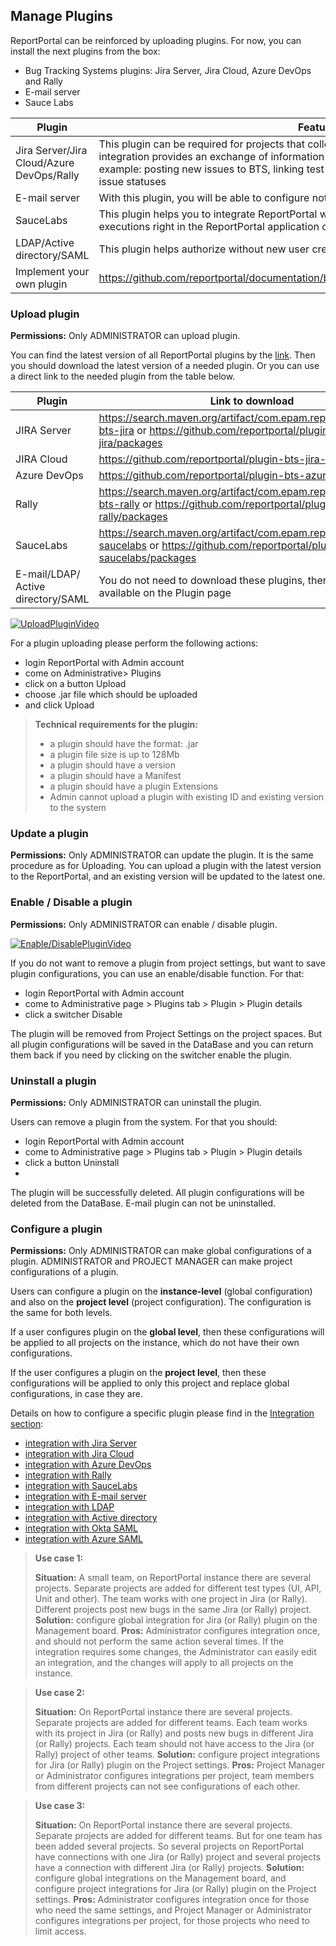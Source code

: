 ## Manage Plugins

ReportPortal can be reinforced by uploading plugins. For now, you can install the next plugins from the box:

* Bug Tracking Systems plugins: Jira Server, Jira Cloud, Azure DevOps and Rally
* E-mail server
* Sauce Labs


| **Plugin**  | **Features**  |   
|---|---|
| Jira Server/Jira Cloud/Azure DevOps/Rally  |  This plugin can be required for projects that collect defects in a separate tracking tool. The integration provides an exchange of information between ReportPortal and Jira or Rally, for example: posting new issues to BTS, linking test failures with the existing issue in BTS, track issue statuses| 
|E-mail server| With this plugin, you will be able to configure notifications about test result finish in real time.|
|SauceLabs| This plugin helps you to integrate ReportPortal with Sauce Labs and watch a video of test executions right in the ReportPortal application on the log view.
|LDAP/Active directory/SAML| This plugin helps authorize without new user creation|
| Implement your own plugin |https://github.com/reportportal/documentation/blob/master/src/md/src/DevGuides/plugin.md| 
 
### Upload plugin

**Permissions:**
Only ADMINISTRATOR can upload plugin.

You can find the latest version of all ReportPortal plugins by the [link](https://search.maven.org/search?q=g:com.epam.reportportal%20plugin). Then you should download the latest version of a needed plugin. Or you can use a direct link to the needed plugin from the table below.

|Plugin  | Link to download |
| ------------- | ------------- |
| JIRA Server  | https://search.maven.org/artifact/com.epam.reportportal/plugin-bts-jira or https://github.com/reportportal/plugin-bts-jira/packages |
| JIRA Cloud  | https://github.com/reportportal/plugin-bts-jira-cloud/packages |
| Azure DevOps  | https://github.com/reportportal/plugin-bts-azure/packages |
| Rally | https://search.maven.org/artifact/com.epam.reportportal/plugin-bts-rally or https://github.com/reportportal/plugin-bts-rally/packages |
| SauceLabs | https://search.maven.org/artifact/com.epam.reportportal/plugin-saucelabs or https://github.com/reportportal/plugin-saucelabs/packages |
|E-mail/LDAP/ Active directory/SAML| You do not need to download these plugins, there are already available on the Plugin page|


[ ![UploadPluginVideo](Images/userGuide/gettingStarted/UploadPlugin.png) ](https://youtu.be/xR75Bdq3uaM)

For a plugin uploading please perform the following actions:
*    login ReportPortal with Admin account
*    come on Administrative> Plugins
*    click on a button Upload
*    choose .jar file which should be uploaded
*    and click Upload


> **Technical requirements for the plugin:**
>
>* a plugin should have the format: .jar 
>* a plugin file size is up to 128Mb
>* a plugin should have a version
>* a plugin should have a Manifest
>* a plugin should have a plugin Extensions
>* Admin cannot upload a plugin with existing ID and existing version to the system


### Update a plugin
**Permissions:**
Only ADMINISTRATOR can update the plugin.
It is the same procedure as for Uploading. You can upload a plugin with the latest version to the ReportPortal, and an existing version will be updated to the latest one. 


### Enable / Disable a plugin
**Permissions:**
Only ADMINISTRATOR can enable / disable plugin.

[ ![Enable/DisablePluginVideo](Images/userGuide/gettingStarted/DisablePlugin.png) ](https://youtu.be/Sj9BpnTIxW8)

If you do not want to remove a plugin from project settings, but want to save plugin configurations, you can use an enable/disable function. 
For that:
* login ReportPortal with Admin account
*    come to Administrative page > Plugins tab > Plugin > Plugin details
*    click a switcher Disable

The plugin will be removed from Project Settings on the project spaces. But all plugin configurations will be saved in the DataBase and you can return them back if you need by clicking on the switcher enable the plugin.

### Uninstall a plugin 
**Permissions:**
Only ADMINISTRATOR can uninstall the plugin.

Users can remove a plugin from the system. For that  you should:
* login ReportPortal with Admin account
*    come to Administrative page > Plugins tab > Plugin > Plugin details
*    click a button Uninstall
*    
The plugin will be successfully deleted. All plugin configurations will be deleted from the DataBase.
E-mail plugin can not be uninstalled.

### Configure a plugin

**Permissions:**
Only ADMINISTRATOR can make global configurations of a plugin.
ADMINISTRATOR and PROJECT MANAGER can make project configurations of a plugin.

Users can configure a plugin on the **instance-level** (global configuration) and also on the **project level** (project configuration). The configuration is the same for both levels.

If a user configures plugin on the **global level**, then these configurations will be applied to all projects on the instance, which do not have their own configurations.

If the user configures a plugin on the **project level**, then these configurations will be applied to only this project and replace global configurations, in case they are. 

Details on how to configure a specific plugin please find in the [Integration section](https://reportportal.io/docs/Integrations):

* [integration with Jira Server](https://reportportal.io/docs/Jira-Server-Integration) 
* [integration with Jira Cloud](https://reportportal.io/docs/Jira-Cloud-Integration)
* [integration with Azure DevOps](https://reportportal.io/docs/Azure-DevOps-BTS)
* [integration with Rally](https://reportportal.io/docs/Rally-Integration)
* [integration with SauceLabs](https://reportportal.io/docs/Sauce-Labs-integration)
* [integration with E-mail server](https://reportportal.io/docs/E-mail-server-integration)
* [integration with LDAP](https://reportportal.io/docs/LDAP-Auth-integration)
* [integration with Active directory](https://reportportal.io/docs/Active-Directory-Auth)
* [integration with Okta SAML](https://reportportal.io/docs/Okta-SAML-integration)
* [integration with Azure SAML](https://reportportal.io/docs/Azure-SAML-integration)

> **Use case 1:** 
> 
> **Situation:** A small team, on ReportPortal instance there are several projects. Separate projects are added for different test types (UI, API, Unit and other). The team works with one project in Jira (or Rally). Different projects post new bugs in the same Jira (or Rally) project.
> **Solution:** configure global integration for Jira (or Rally) plugin on the Management board.
>**Pros:** Administrator configures integration once, and should not perform the same action several times. If the integration requires some changes, the Administrator can easily edit an integration, and the changes will apply to all projects on the instance.


> **Use case 2:** 
> 
> **Situation:**  On ReportPortal instance there are several projects. Separate projects are added for different teams. Each team works with its project in Jira (or Rally) and posts new bugs in different Jira (or Rally) projects. Each team should not have access to the Jira (or Rally) project of other teams.
> **Solution:** configure project integrations for Jira (or Rally) plugin on the Project settings.
>**Pros:** Project Manager or Administrator configures integrations per project, team members from different projects can not see configurations of each other.


> **Use case 3:** 
> 
> **Situation:**  On ReportPortal instance there are several projects. Separate projects are added for different teams. But for one team has been added several projects. So several projects on ReportPortal have connections with one Jira (or Rally) project and several projects have a connection with different Jira (or Rally) projects.
> **Solution:** configure global integrations on the Management board, and configure project integrations for Jira (or Rally) plugin on the Project settings.
>**Pros:** Administrator configures integration once for those who need the same settings, and Project Manager or Administrator configures integrations per project, for those projects who need to limit access.
